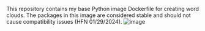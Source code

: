 This repository contains my base Python image Dockerfile for creating word clouds. The packages in this image are considered stable and should not cause compatibility issues (HFN 01/29/2024).
![image](https://github.com/lanceDamage/dockWordCloud/assets/13875741/33758235-aafd-44e1-8909-510f81aa816e)
